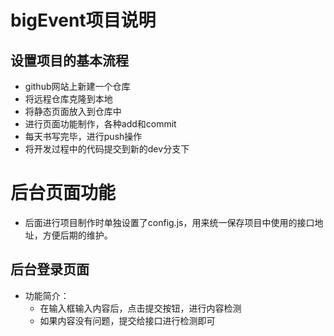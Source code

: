 # bigEvent项目说明

## 设置项目的基本流程

- github网站上新建一个仓库
- 将远程仓库克隆到本地
- 将静态页面放入到仓库中
- 进行页面功能制作，各种add和commit
- 每天书写完毕，进行push操作
- 将开发过程中的代码提交到新的dev分支下

# 后台页面功能

- 后面进行项目制作时单独设置了config.js，用来统一保存项目中使用的接口地址，方便后期的维护。

## 后台登录页面

- 功能简介：
  - 在输入框输入内容后，点击提交按钮，进行内容检测
  - 如果内容没有问题，提交给接口进行检测即可



